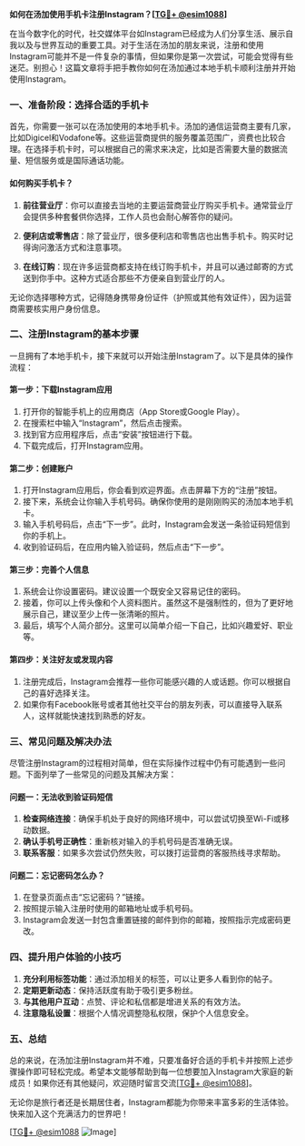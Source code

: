 **如何在汤加使用手机卡注册Instagram？[[TG💪+ @esim1088](https://t.me/s/esim1088)]**

在当今数字化的时代，社交媒体平台如Instagram已经成为人们分享生活、展示自我以及与世界互动的重要工具。对于生活在汤加的朋友来说，注册和使用Instagram可能并不是一件复杂的事情，但如果你是第一次尝试，可能会觉得有些迷茫。别担心！这篇文章将手把手教你如何在汤加通过本地手机卡顺利注册并开始使用Instagram。

### 一、准备阶段：选择合适的手机卡

首先，你需要一张可以在汤加使用的本地手机卡。汤加的通信运营商主要有几家，比如Digicel和Vodafone等。这些运营商提供的服务覆盖范围广，资费也比较合理。在选择手机卡时，可以根据自己的需求来决定，比如是否需要大量的数据流量、短信服务或是国际通话功能。

#### 如何购买手机卡？

1. **前往营业厅**：你可以直接去当地的主要运营商营业厅购买手机卡。通常营业厅会提供多种套餐供你选择，工作人员也会耐心解答你的疑问。
   
2. **便利店或零售店**：除了营业厅，很多便利店和零售店也出售手机卡。购买时记得询问激活方式和注意事项。

3. **在线订购**：现在许多运营商都支持在线订购手机卡，并且可以通过邮寄的方式送到你手中。这种方式适合那些不方便亲自到营业厅的人。

无论你选择哪种方式，记得随身携带身份证件（护照或其他有效证件），因为运营商需要核实用户身份信息。

### 二、注册Instagram的基本步骤

一旦拥有了本地手机卡，接下来就可以开始注册Instagram了。以下是具体的操作流程：

#### 第一步：下载Instagram应用

1. 打开你的智能手机上的应用商店（App Store或Google Play）。
2. 在搜索栏中输入“Instagram”，然后点击搜索。
3. 找到官方应用程序后，点击“安装”按钮进行下载。
4. 下载完成后，打开Instagram应用。

#### 第二步：创建账户

1. 打开Instagram应用后，你会看到欢迎界面。点击屏幕下方的“注册”按钮。
2. 接下来，系统会让你输入手机号码。确保你使用的是刚刚购买的汤加本地手机卡。
3. 输入手机号码后，点击“下一步”。此时，Instagram会发送一条验证码短信到你的手机上。
4. 收到验证码后，在应用内输入验证码，然后点击“下一步”。

#### 第三步：完善个人信息

1. 系统会让你设置密码。建议设置一个既安全又容易记住的密码。
2. 接着，你可以上传头像和个人资料图片。虽然这不是强制性的，但为了更好地展示自己，建议至少上传一张清晰的照片。
3. 最后，填写个人简介部分。这里可以简单介绍一下自己，比如兴趣爱好、职业等。

#### 第四步：关注好友或发现内容

1. 注册完成后，Instagram会推荐一些你可能感兴趣的人或话题。你可以根据自己的喜好选择关注。
2. 如果你有Facebook账号或者其他社交平台的朋友列表，可以直接导入联系人，这样就能快速找到熟悉的好友。

### 三、常见问题及解决办法

尽管注册Instagram的过程相对简单，但在实际操作过程中仍有可能遇到一些问题。下面列举了一些常见的问题及其解决方案：

#### 问题一：无法收到验证码短信

1. **检查网络连接**：确保手机处于良好的网络环境中，可以尝试切换至Wi-Fi或移动数据。
2. **确认手机号正确性**：重新核对输入的手机号码是否准确无误。
3. **联系客服**：如果多次尝试仍然失败，可以拨打运营商的客服热线寻求帮助。

#### 问题二：忘记密码怎么办？

1. 在登录页面点击“忘记密码？”链接。
2. 按照提示输入注册时使用的邮箱地址或手机号码。
3. Instagram会发送一封包含重置链接的邮件到你的邮箱，按照指示完成密码更改。

### 四、提升用户体验的小技巧

1. **充分利用标签功能**：通过添加相关的标签，可以让更多人看到你的帖子。
2. **定期更新动态**：保持活跃度有助于吸引更多粉丝。
3. **与其他用户互动**：点赞、评论和私信都是增进关系的有效方法。
4. **注意隐私设置**：根据个人情况调整隐私权限，保护个人信息安全。

### 五、总结

总的来说，在汤加注册Instagram并不难，只要准备好合适的手机卡并按照上述步骤操作即可轻松完成。希望本文能够帮助到每一位想要加入Instagram大家庭的新成员！如果你还有其他疑问，欢迎随时留言交流[[TG💪+ @esim1088](https://t.me/s/esim1088)]。

无论你是旅行者还是长期居住者，Instagram都能为你带来丰富多彩的生活体验。快来加入这个充满活力的世界吧！

[[TG💪+ @esim1088](https://t.me/s/esim1088) ![Image](https://i.postimg.cc/4NQfJmqS/Snipaste-2025-05-13-00-14-12.png)]